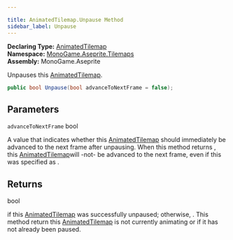```yaml
---

title: AnimatedTilemap.Unpause Method
sidebar_label: Unpause
---
```

**Declaring Type:** [AnimatedTilemap](../)  
**Namespace:** [MonoGame.Aseprite.Tilemaps](../../)  
**Assembly:** MonoGame.Aseprite

Unpauses this [AnimatedTilemap](../).

```csharp
public bool Unpause(bool advanceToNextFrame = false);
```

## Parameters

`advanceToNextFrame`  bool

A value that indicates whether this [AnimatedTilemap](../) should immediately be advanced to the next frame after unpausing.  When this method returns , this [AnimatedTilemap](../)will \-not\- be advanced to the next frame, even if this was specified as .

## Returns

bool

 if this [AnimatedTilemap](../) was successfully unpaused; otherwise, .  This method return  this [AnimatedTilemap](../) is                  not currently animating or if it has not already been paused.


